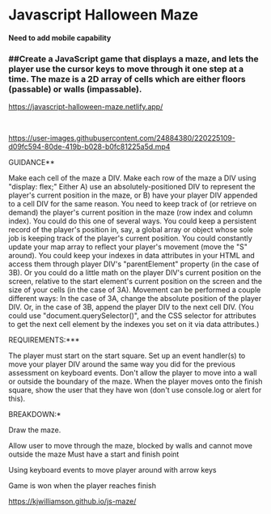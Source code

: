 # Javascript Halloween Maze

#### Need to add mobile capability

### ##Create a JavaScript game that displays a maze, and lets the player use the cursor keys to move through it one step at a time. The maze is a 2D array of cells which are either floors (passable) or walls (impassable).

https://javascript-halloween-maze.netlify.app/

<br>




https://user-images.githubusercontent.com/24884380/220225109-d09fc594-80de-419b-b028-b0fc81225a5d.mp4






GUIDANCE**

Make each cell of the maze a DIV. Make each row of the maze a DIV using "display: flex;" Either A) use an absolutely-positioned DIV to represent the player's current position in the maze, or B) have your player DIV appended to a cell DIV for the same reason. You need to keep track of (or retrieve on demand) the player's current position in the maze (row index and column index). You could do this one of several ways. You could keep a persistent record of the player's position in, say, a global array or object whose sole job is keeping track of the player's current position. You could constantly update your map array to reflect your player's movement (move the "S" around). You could keep your indexes in data attributes in your HTML and access them through player DIV's "parentElement" property (in the case of 3B). Or you could do a little math on the player DIV's current position on the screen, relative to the start element's current position on the screen and the size of your cells (in the case of 3A). Movement can be performed a couple different ways: In the case of 3A, change the absolute position of the player DIV. Or, in the case of 3B, append the player DIV to the next cell DIV. (You could use "document.querySelector()", and the CSS selector for attributes to get the next cell element by the indexes you set on it via data attributes.)

REQUIREMENTS:***

The player must start on the start square. Set up an event handler(s) to move your player DIV around the same way you did for the previous assessment on keyboard events. Don't allow the player to move into a wall or outside the boundary of the maze. When the player moves onto the finish square, show the user that they have won (don't use console.log or alert for this).

BREAKDOWN:*

Draw the maze.

Allow user to move through the maze, blocked by walls and cannot move outside the maze Must have a start and finish point

Using keyboard events to move player around with arrow keys

Game is won when the player reaches finish


https://kjwilliamson.github.io/js-maze/


